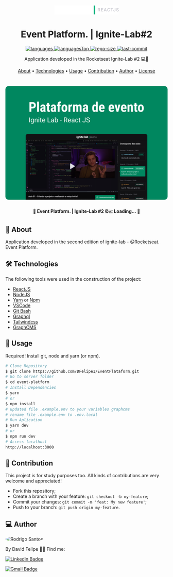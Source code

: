 <h2 align="center">
  <div>
    <img alt="Logo" title="#logo" src=".github/assets/Logo.png" width="200"/>
  <div>
</h2>

<h1 align="center">
    Event Platform. | Ignite-Lab#2
</h1>

<div align="center">

  <a href="">
    <img src="https://img.shields.io/github/languages/count/DFelipe1/EventPlataform.svg?color=00B37E" alt="languages" >
  </a>

  <a href="">
    <img src="https://img.shields.io/github/languages/top/DFelipe1/EventPlataform.svg?color=00B37E" alt="languagesTop" >
  </a>

  <a href="">
    <img src="https://img.shields.io/github/repo-size/DFelipe1/EventPlataform.svg?color=00B37E" alt="repo-size" >
  </a>

  <a href="">
    <img src="https://img.shields.io/github/last-commit/DFelipe1/EventPlataform.svg?color=00B37E" alt="last-commit" >
  </a>

</div>

<p align="center"> Application developed in the Rocketseat Ignite-Lab #2 💻🚀 </p>

<p align="center">
 <a href="#about">About</a> •
 <a href="#technologies">Technologies</a> •
 <a href="#usage">Usage</a> •
 <a href="#contribution">Contribution</a> •
 <a href="#author">Author</a> •
 <a href="#license">License</a>
</p>

<h1 align="center">
    <img width="600" style="border-radius: 10px" height="auto" alt="Home" title="capa do projeto" src=".github/assets/Capa.png" />
</h1>

<h4 align="center">
	 📝 Event Platform. | Ignite-Lab #2 ⏰📈 Loading...  📝
</h4>

<h2 id="about" > 🎯 About </h2>

Application developed in the second edition of ignite-lab - @Rocketseat. Event Platform.

<h2 id="technologies"> 🛠 Technologies </h2>

The following tools were used in the construction of the project:

- [ReactJS](https://reactjs.org)
- [NodeJS](https://nodejs.org/en/)
- [Yarn](https://yarnpkg.com) or [Npm](https://www.npmjs.com)
- [VSCode](https://code.visualstudio.com)
- [Git Bash](https://gitforwindows.org/)
- [Graphql](https://graphql.org/)
- [Tailwindcss](https://tailwindcss.com/)
- [GraphCMS](https://graphcms.com/)

<h2 id="usage" > 👷 Usage </h2>

Required! Install git, node and yarn (or npm).

```bash
# Clone Repository
$ git clone https://github.com/DFelipe1/EventPlataform.git
# Go to server folder
$ cd event-platform
# Install Dependencies
$ yarn
# or
$ npm install
# updated file .example.env to your variables graphcms
# rename file .example.env to .env.local
# Run Aplication
$ yarn dev
# or
$ npm run dev
# Access localhost
http://localhost:3000
```

<h2 id="contribution"> 🤝 Contribution </h2>

This project is for study purposes too. All kinds of contributions are very welcome and appreciated!

- Fork this repository;
- Create a branch with your feature: `git checkout -b my-feature`;
- Commit your changes: `git commit -m 'feat: My new feature'`;
- Push to your branch: `git push origin my-feature`.

<h2 id="author"> 💻 Author </h2>

<img style="border-radius: 50%;" src="https://github.com/DFelipe1.png" width="100px;" alt="Rodrigo Santos"/>

By David Felipe 👋🏽 Find me:


[![Linkedin Badge](https://img.shields.io/badge/-DavidFelipe-blue?style=flat-square&logo=Linkedin&logoColor=white&link=https://www.linkedin.com/in/lipedev/)](https://www.linkedin.com/in/lipedev/)

[![Gmail Badge](https://img.shields.io/badge/-davidf.30.10@gmail.com-c14438?style=flat-square&logo=Gmail&logoColor=white&link=mailto:davidf.30.10@gmail.com)](mailto:davidf.30.10@gmail.com)


